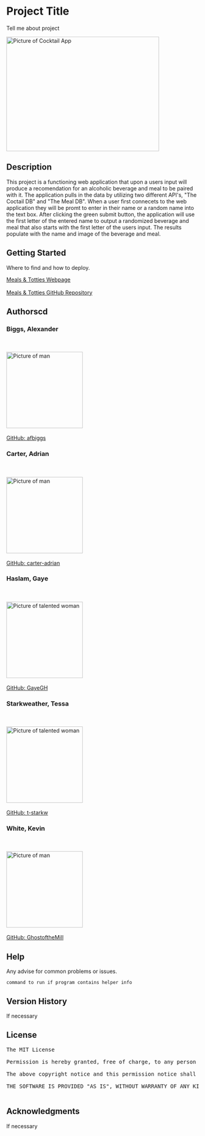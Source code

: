 # Project Title

Tell me about project

<img src="./Assets/projectpic.jpeg" alt="Picture of Cocktail App" width="400" height="300">

## Description

This project is a functioning web application that upon a users input will produce a recomendation for an alcoholic beverage and meal to be paired with it. The application pulls in the data by utilizing two different API's, "The Coctail DB" and "The Meal DB". When a user first connecets to the web application they will be promt to enter in their name or a random name into the text box. After clicking the green submit button, the application will use the first letter of the entered name to output a randomized beverage and meal that also starts with the first letter of the users input. The results populate with the name and image of the beverage and meal. 

## Getting Started

Where to find and how to deploy.

<a href="">Meals & Totties Webpage</a>
<br></br>
<a href="https://github.com/GhostoftheMill/project-p1g5">Meals & Totties GitHub Repository</a>

## Authorscd 
### Biggs, Alexander
<br></br>
<img src="https://static.wikia.nocookie.net/prankshuplaber/images/9/97/Stick_man.png/revision/latest?cb=20181211190746" alt="Picture of man" width="200" height="200">
<br></br>
<a href="https://github.com/afbiggs">GitHub: afbiggs</a>

### Carter, Adrian
<br></br>
<img src="https://static.wikia.nocookie.net/prankshuplaber/images/9/97/Stick_man.png/revision/latest?cb=20181211190746" alt="Picture of man" width="200" height="200">
<br></br>
<a href="https://github.com/carter-adrian">GitHub: carter-adrian</a>

### Haslam, Gaye
<br></br>
<img src="https://avatars.githubusercontent.com/u/112979481?v=4" alt="Picture of talented woman" width="200" height="200">
<br></br>
<a href="https://github.com/gayegh">GitHub: GayeGH</a>

### Starkweather, Tessa
<br></br>
<img src="https://avatars.githubusercontent.com/u/108361868?v=4" alt="Picture of talented woman" width="200" height="200">
<br></br>
<a href="https://github.com/t-starkw">GitHub: t-starkw</a>

### White, Kevin
<br></br>
<img src="https://static.wikia.nocookie.net/prankshuplaber/images/9/97/Stick_man.png/revision/latest?cb=20181211190746" alt="Picture of man" width="200" height="200">
<br></br>
<a href="https://github.com/ghostofthemill">GitHub: GhostoftheMill</a>

## Help

Any advise for common problems or issues.
```
command to run if program contains helper info
```

## Version History

If necessary

## License
<pre>
The MIT License

Permission is hereby granted, free of charge, to any person obtaining a copy of this software and associated documentation files (the "Software"), to deal in the Software without restriction, including without limitation the rights to use, copy, modify, merge, publish, distribute, sublicense, and/or sell copies of the Software, and to permit persons to whom the Software is furnished to do so, subject to the following conditions:

The above copyright notice and this permission notice shall be included in all copies or substantial portions of the Software.

THE SOFTWARE IS PROVIDED "AS IS", WITHOUT WARRANTY OF ANY KIND, EXPRESS OR IMPLIED, INCLUDING BUT NOT LIMITED TO THE WARRANTIES OF MERCHANTABILITY, FITNESS FOR A PARTICULAR PURPOSE AND NONINFRINGEMENT. IN NO EVENT SHALL THE AUTHORS OR COPYRIGHT HOLDERS BE LIABLE FOR ANY CLAIM, DAMAGES OR OTHER LIABILITY, WHETHER IN AN ACTION OF CONTRACT, TORT OR OTHERWISE, ARISING FROM, OUT OF OR IN CONNECTION WITH THE SOFTWARE OR THE USE OR OTHER DEALINGS IN THE SOFTWARE.

</pre>
## Acknowledgments

If necessary

